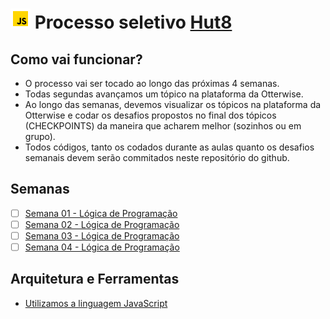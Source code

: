 # ![](images/icons8-javascript-color-32.png) Processo seletivo [Hut8](http://hut8.com.br/)

## Como vai funcionar?

- O processo vai ser tocado ao longo das próximas 4 semanas.
- Todas segundas avançamos um tópico na plataforma da Otterwise.
- Ao longo das semanas, devemos visualizar os tópicos na plataforma da Otterwise  e codar os desafios propostos no final dos tópicos (CHECKPOINTS) da maneira que acharem melhor (sozinhos ou em grupo).
- Todos códigos, tanto os codados durante as aulas quanto os desafios semanais devem serão commitados neste repositório do github.

## Semanas

- [ ] [Semana 01 - Lógica de Programação]()
- [ ] [Semana 02 - Lógica de Programação]()
- [ ] [Semana 03 - Lógica de Programação]()
- [ ] [Semana 04 - Lógica de Programação]()

## Arquitetura e Ferramentas

- [Utilizamos a linguagem JavaScript](https://www.javascript.com/)